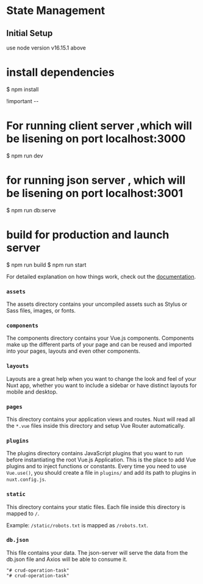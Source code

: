 # State Management

## Initial Setup

use node version v16.15.1 above

# install dependencies

$ npm install

!important -- 

# For running client server ,which will be lisening on port localhost:3000

$ npm run dev

# for running json server , which will be lisening on port localhost:3001

$ npm run db:serve

# build for production and launch server

$ npm run build
$ npm run start



For detailed explanation on how things work, check out the [documentation](https://nuxtjs.org).

### `assets`

The assets directory contains your uncompiled assets such as Stylus or Sass files, images, or fonts.

### `components`

The components directory contains your Vue.js components. Components make up the different parts of your page and can be reused and imported into your pages, layouts and even other components.

### `layouts`

Layouts are a great help when you want to change the look and feel of your Nuxt app, whether you want to include a sidebar or have distinct layouts for mobile and desktop.

### `pages`

This directory contains your application views and routes. Nuxt will read all the `*.vue` files inside this directory and setup Vue Router automatically.

### `plugins`

The plugins directory contains JavaScript plugins that you want to run before instantiating the root Vue.js Application. This is the place to add Vue plugins and to inject functions or constants. Every time you need to use `Vue.use()`, you should create a file in `plugins/` and add its path to plugins in `nuxt.config.js`.

### `static`

This directory contains your static files. Each file inside this directory is mapped to `/`.

Example: `/static/robots.txt` is mapped as `/robots.txt`.

### `db.json`

This file contains your data. The json-server will serve the data from the db.json file and Axios will be able to consume it.
```
"# crud-operation-task" 
"# crud-operation-task" 
